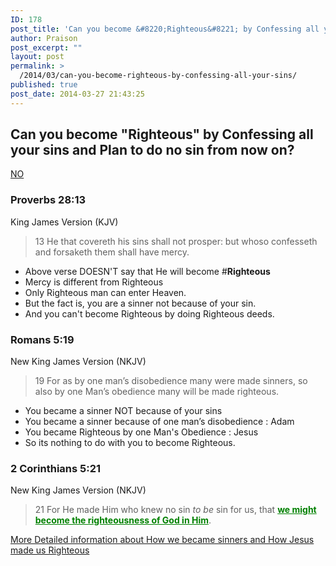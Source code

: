 ```yaml
---
ID: 178
post_title: 'Can you become &#8220;Righteous&#8221; by Confessing all your sins and Plan to do no sin from now on? NO'
author: Praison
post_excerpt: ""
layout: post
permalink: >
  /2014/03/can-you-become-righteous-by-confessing-all-your-sins/
published: true
post_date: 2014-03-27 21:43:25
---
```

<h2>Can you become "Righteous" by Confessing all your sins and Plan to do no sin from now on?</h2>
<span style="text-decoration: underline;">NO</span>
<div>
<h3>Proverbs 28:13</h3>
King James Version (KJV)

</div>
<div>
<blockquote>13 He that covereth his sins shall not prosper: but whoso confesseth and forsaketh them shall have mercy.</blockquote>
<ul>
	<li>Above verse DOESN'T say that He will become #<strong>Righteous </strong></li>
	<li>Mercy is different from Righteous</li>
	<li>Only Righteous man can enter Heaven.</li>
	<li>But the fact is, you are a sinner not because of your sin.</li>
	<li>And you can't become Righteous by doing Righteous deeds.</li>
</ul>
<div>
<div>
<h3>Romans 5:19</h3>
New King James Version (NKJV)

</div>
<div>
<blockquote>19 For as by one man’s disobedience many were made sinners, so also by one Man’s obedience many will be made righteous.</blockquote>
</div>
</div>
<ul>
	<li>You became a sinner NOT because of your sins</li>
	<li>You became a sinner because of one man’s disobedience : Adam</li>
	<li>You became Righteous by one Man's Obedience : Jesus</li>
	<li>So its nothing to do with you to become Righteous.</li>
</ul>
<div>
<h3>2 Corinthians 5:21</h3>
New King James Version (NKJV)

</div>
<div>
<blockquote>21 For He made Him who knew no sin <i>to be</i> sin for us, that <span style="text-decoration: underline; color: #008000;"><strong>we might become the righteousness of God in Him</strong></span>.</blockquote>
</div>
<a title="How you became a Sinner? by Sinning? NO" href="http://biblerevelation.org/2014/03/27/how-you-became-a-sinner-by-sinning-no/">More Detailed information about How we became sinners and How Jesus made us Righteous</a>

</div>